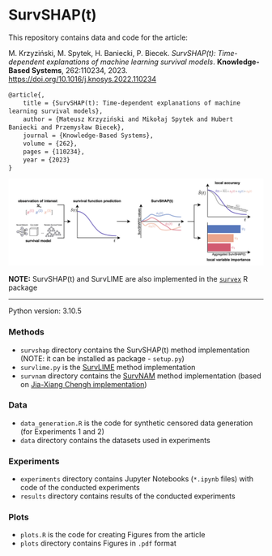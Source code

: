 # SurvSHAP(t)

This repository contains data and code for the article:

M. Krzyziński, M. Spytek, H. Baniecki, P. Biecek. *SurvSHAP(t): Time-dependent explanations of machine learning survival models*. **Knowledge-Based Systems**, 262:110234, 2023. https://doi.org/10.1016/j.knosys.2022.110234

```
@article{,
    title = {SurvSHAP(t): Time-dependent explanations of machine learning survival models},
    author = {Mateusz Krzyziński and Mikołaj Spytek and Hubert Baniecki and Przemysław Biecek},
    journal = {Knowledge-Based Systems},
    volume = {262},
    pages = {110234},
    year = {2023}
}
```

![](diagram.png)

**NOTE:** SurvSHAP(t) and SurvLIME are also implemented in the [`survex`](https://github.com/ModelOriented/survex) R package 

<hr/>

Python version: 3.10.5

### Methods 
- `survshap` directory contains the SurvSHAP(t) method implementation (NOTE: it can be installed as package - `setup.py`) 
- `survlime.py` is the [SurvLIME](https://www.sciencedirect.com/science/article/abs/pii/S0950705120304044) method implementation
- `survnam` directory contains the [SurvNAM](https://www.sciencedirect.com/science/article/abs/pii/S0893608021004949) method implementation (based on [Jia-Xiang Chengh implementation](https://github.com/jiaxiang-cheng/PyTorch-SurvNAM))

### Data
- `data_generation.R` is the code for synthetic censored data generation (for Experiments 1 and 2)
- `data` directory contains the datasets used in experiments

### Experiments
- `experiments` directory contains Jupyter Notebooks (`*.ipynb` files) with code of the conducted experiments 
- `results` directory contains results of the conducted experiments

### Plots
- `plots.R` is the code for creating Figures from the article
- `plots` directory contains Figures in `.pdf` format

